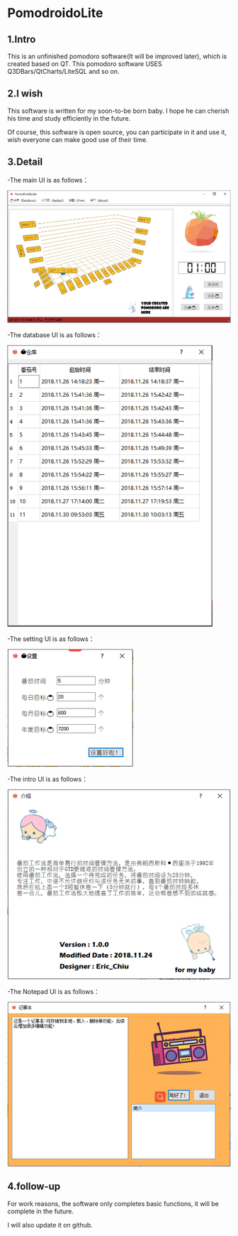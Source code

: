 # PomodroidoLite

## 1.Intro
This is an unfinished pomodoro software(It will be improved later), which is created based on QT.
This pomodoro software USES Q3DBars/QtCharts/LiteSQL and so on. 

## 2.I wish

This software is written for my soon-to-be born baby. I hope he can cherish his time and study efficiently in the future.

Of course, this software is open source, you can participate in it and use it, wish everyone can make good use of their time.

## 3.Detail 

-The main UI is as follows：

![image](https://github.com/graylira/PomodroidoLite/blob/master/Introduce%20image/intro_1.bmp)

-The database UI is as follows：

![image](https://github.com/graylira/PomodroidoLite/blob/master/Introduce%20image/intro_2.bmp)

-The setting UI is as follows：

![image](https://github.com/graylira/PomodroidoLite/blob/master/Introduce%20image/intro_3.bmp)

-The intro UI is as follows：

![image](https://github.com/graylira/PomodroidoLite/blob/master/Introduce%20image/intro_4.bmp)

-The Notepad UI is as follows：

![image](https://github.com/graylira/PomodroidoLite/blob/master/Introduce%20image/intro_5.bmp)

## 4.follow-up

For work reasons, the software only completes basic functions, it will be complete in the future.

I will also update it on github.
